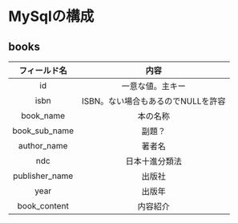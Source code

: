 # MySqlの構成

## books

| フィールド名 | 内容 |
| :---: | :---: |
| id | 一意な値。主キー |
| isbn | ISBN。ない場合もあるのでNULLを許容 |
| book_name | 本の名称 |
| book_sub_name | 副題？ |
| author_name | 著者名 |
| ndc | 日本十進分類法 |
| publisher_name | 出版社 |
| year | 出版年 |
| book_content | 内容紹介 |
